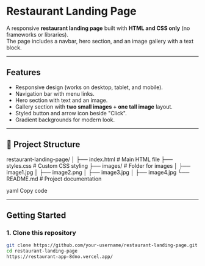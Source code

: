 # Restaurant Landing Page

A responsive **restaurant landing page** built with **HTML and CSS only** (no frameworks or libraries).  
The page includes a navbar, hero section, and an image gallery with a text block.

---

## Features
- Responsive design (works on desktop, tablet, and mobile).
- Navigation bar with menu links.
- Hero section with text and an image.
- Gallery section with **two small images + one tall image** layout.
- Styled button and arrow icon beside "Click".
- Gradient backgrounds for modern look.

---

## 📂 Project Structure
restaurant-landing-page/
│
├── index.html # Main HTML file
├── styles.css # Custom CSS styling
├── images/ # Folder for images
│ ├── image1.jpg
│ ├── image2.png
│ ├── image3.jpg
│ ├── image4.jpg
└── README.md # Project documentation

yaml
Copy code

---

## Getting Started

### 1. Clone this repository
```bash
git clone https://github.com/your-username/restaurant-landing-page.git
cd restaurant-landing-page
https://restaurant-app-8dno.vercel.app/

